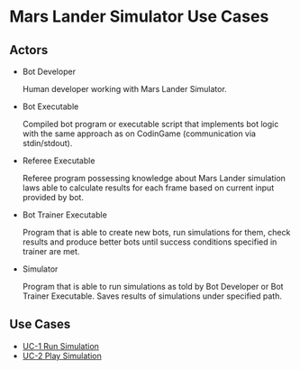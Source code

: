 # Mars Lander Simulator Use Cases

## Actors
* Bot Developer

  Human developer working with Mars Lander Simulator.

* Bot Executable

  Compiled bot program or executable script that implements bot logic with
  the same approach as on CodinGame (communication via stdin/stdout).

* Referee Executable

  Referee program possessing knowledge about Mars Lander simulation laws able
  to calculate results for each frame based on current input provided by bot.

* Bot Trainer Executable

  Program that is able to create new bots, run simulations for them, check
  results and produce better bots until success conditions specified in trainer
  are met.

* Simulator

  Program that is able to run simulations as told by Bot Developer or Bot
  Trainer Executable. Saves results of simulations under specified path.

## Use Cases
* [UC-1 Run Simulation](/documentation/requirements/user_requirements/uc_1)
* [UC-2 Play Simulation](/documentation/requirements/user_requirements/uc_2)
